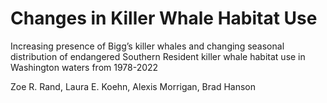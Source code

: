 # Changes in Killer Whale Habitat Use
Increasing presence of Bigg’s killer whales and changing seasonal distribution of endangered Southern Resident killer whale habitat use in Washington waters from 1978-2022

Zoe R. Rand, Laura E. Koehn, Alexis Morrigan, Brad Hanson


